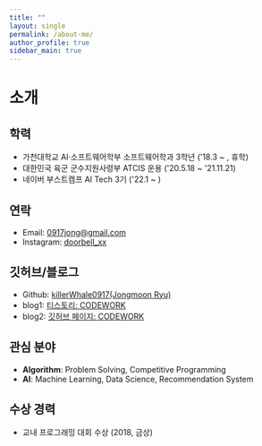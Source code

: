 ```yaml
---
title: ""
layout: single
permalink: /about-me/
author_profile: true
sidebar_main: true
---
```


# 소개
## 학력
- 가천대학교 AI·소프트웨어학부 소프트웨어학과 3학년 ('18.3 ~ , 휴학)  
- 대한민국 육군 군수지원사령부 ATCIS 운용 ('20.5.18 ~ '21.11.21)
- 네이버 부스트캠프 AI Tech 3기 ('22.1 ~ )

## 연락
- Email: 0917jong@gmail.com
- Instagram: [doorbell_xx](https://www.instagram.com/doorbell_xx/?hl=ko)

## 깃허브/블로그
- Github: [killerWhale0917(Jongmoon Ryu)](https://github.com/killerWhale0917) 
- blog1: [티스토리: CODEWORK](https://killerwhale0917.tistory.com/)  
- blog2: [깃허브 페이지: CODEWORK](https://killerwhale0917.github.io/) 

## 관심 분야
- **Algorithm**: Problem Solving, Competitive Programming
- **AI**: Machine Learning, Data Science, Recommendation System

## 수상 경력
- 교내 프로그래밍 대회 수상 (2018, 금상)
